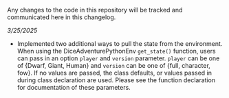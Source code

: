 Any changes to the code in this repository will be tracked and communicated here in this changelog. 

*3/25/2025*
- Implemented two additional ways to pull the state from the environment. When using the DiceAdventurePythonEnv `get_state()`
  function, users can pass in an option `player` and `version` parameter. `player` can be one of {Dwarf, Giant, Human}
  and `version` can be one of {full, character, fow}. If no values are passed, the class defaults, or values passed in during
  class declaration are used. Please see the function declaration for documentation of these parameters.